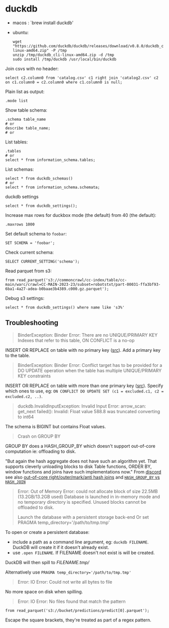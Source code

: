 # duckdb

- macos : `brew install duckdb'
- ubuntu:

  ```
  wget "https://github.com/duckdb/duckdb/releases/download/v0.8.0/duckdb_cli-linux-amd64.zip" -P /tmp
  unzip /tmp/duckdb_cli-linux-amd64.zip -d /tmp
  sudo install /tmp/duckdb /usr/local/bin/duckdb
  ```

Join csvs with no header:

```
select c2.column0 from 'catalog.csv' c1 right join 'catalog2.csv' c2 on c1.column0 = c2.column0 where c1.column0 is null;
```

Plain list as output:

```
.mode list
```

Show table schema:

```
.schema table_name
# or
describe table_name;
# or

```

List tables:

```
.tables
# or
select * from information_schema.tables;
```

List schemas:

```
select * from duckdb_schemas()
# or
select * from information_schema.schemata;
```

duckdb settings

```
select * from duckdb_settings();
```

Increase max rows for duckbox mode (the default) from 40 (the default):

```
.maxrows 1000
```

Set default schema to `foobar`:

```
SET SCHEMA = 'foobar';
```

Check current schema:

```
SELECT CURRENT_SETTING('schema');
```

Read parquet from s3:

```
from read_parquet('s3://commoncrawl/cc-index/table/cc-main/warc/crawl=CC-MAIN-2023-23/subset=robotstxt/part-00031-ffa3bf93-6ba1-4a27-adea-b0baae3b4389.c000.gz.parquet');
```

Debug s3 settings:

```
select * from duckdb_settings() where name like 's3%'
```

## Troubleshooting

> BinderException: Binder Error: There are no UNIQUE/PRIMARY KEY Indexes that refer to this table, ON CONFLICT is a no-op

INSERT OR REPLACE on table with no primary key ([src](https://github.com/duckdb/duckdb/blob/11ebe39/src/planner/binder/statement/bind_insert.cpp#L271)). Add a primary key to the table.

> BinderException: Binder Error: Conflict target has to be provided for a DO UPDATE operation when the table has multiple UNIQUE/PRIMARY KEY constraints

INSERT OR REPLACE on table with more than one primary key ([src](https://github.com/duckdb/duckdb/blob/11ebe39/src/planner/binder/statement/bind_insert.cpp#L276)). Specify which ones to use, eg: `ON CONFLICT DO UPDATE SET (c1 = excluded.c1, c2 = excluded.c2, ..)`.

> duckdb.InvalidInputException: Invalid Input Error: arrow_scan: get_next failed(): Invalid: Float value 588.8 was truncated converting to int64

The schema is BIGINT but contains Float values.

> Crash on GROUP BY

GROUP BY does a HASH_GROUP_BY which doesn't support out-of-core computation ie: offloading to disk.

"But again the hash aggregate does not have such an algorithm yet. That supports cleverly unloading blocks to disk
Table functions, ORDER BY, window functions and joins have such implementations now." From [discord](https://discord.com/channels/909674491309850675/1041092095454224494/1041099620345983007) see also [out-of-core right/outer/mark/anti hash joins](https://github.com/duckdb/duckdb/pull/4970) and [`HASH_GROUP_BY` vs `HASH_JOIN`](https://github.com/duckdb/duckdb/issues/4292#issuecomment-1239355854)

> Error: Out of Memory Error: could not allocate block of size 22.5MB (13.2GB/13.2GB used)
> Database is launched in in-memory mode and no temporary directory is specified.
> Unused blocks cannot be offloaded to disk.
>
> Launch the database with a persistent storage back-end
> Or set PRAGMA temp_directory='/path/to/tmp.tmp'

To open or create a persistent database:

- include a path as a command line argument, eg: `duckdb FILENAME`. DuckDB will create it if it doesn't already exist.
- use `.open FILENAME`. If FILENAME doesn't not exist is will be created.

DuckDB will then spill to _FILENAME.tmp/_

Alternatively use `PRAGMA temp_directory='/path/to/tmp.tmp'`

> Error: IO Error: Could not write all bytes to file

No more space on disk when spilling.

> Error: IO Error: No files found that match the pattern

```
from read_parquet('s3://bucket/predictions/predict[0].parquet');
```

Escape the square brackets, they're treated as part of a regex pattern.

